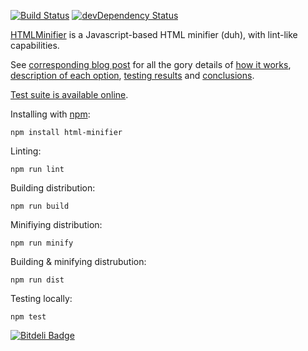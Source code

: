 [![Build Status](https://travis-ci.org/kangax/html-minifier.png)](https://travis-ci.org/kangax/html-minifier)
[![devDependency Status](https://david-dm.org/kangax/html-minifier/dev-status.png?theme=shields.io)](https://david-dm.org/kangax/html-minifier#info=devDependencies)

[HTMLMinifier](http://kangax.github.io/html-minifier/) is a Javascript-based HTML minifier (duh), with lint-like capabilities.

See [corresponding blog post](http://perfectionkills.com/experimenting-with-html-minifier/) for all the gory details of [how it works](http://perfectionkills.com/experimenting-with-html-minifier/#how_it_works), [description of each option](http://perfectionkills.com/experimenting-with-html-minifier/#options), [testing results](http://perfectionkills.com/experimenting-with-html-minifier/#field_testing) and [conclusions](http://perfectionkills.com/experimenting-with-html-minifier/#cost_and_benefits).

[Test suite is available online](http://kangax.github.io/html-minifier/tests/).

Installing with [npm](https://github.com/isaacs/npm):

```
npm install html-minifier
```

Linting:

```
npm run lint
```

Building distribution:

```
npm run build
```

Minifiying distribution:

```
npm run minify
```

Building & minifying distrubution:

```
npm run dist
```

Testing locally:

```
npm test
```

[![Bitdeli Badge](https://d2weczhvl823v0.cloudfront.net/kangax/html-minifier/trend.png)](https://bitdeli.com/free "Bitdeli Badge")
